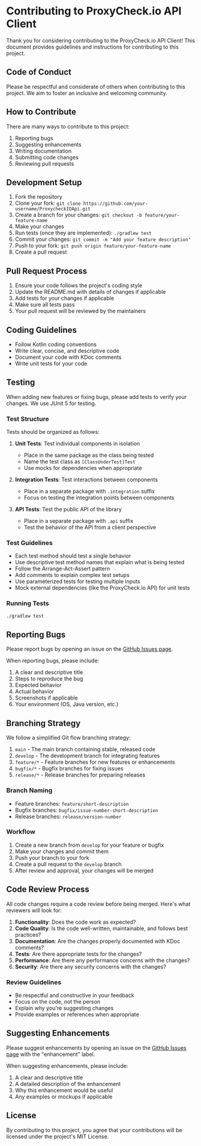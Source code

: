# Contributing to ProxyCheck.io API Client

Thank you for considering contributing to the ProxyCheck.io API Client! This document provides guidelines and instructions for contributing to this project.

## Code of Conduct

Please be respectful and considerate of others when contributing to this project. We aim to foster an inclusive and welcoming community.

## How to Contribute

There are many ways to contribute to this project:

1. Reporting bugs
2. Suggesting enhancements
3. Writing documentation
4. Submitting code changes
5. Reviewing pull requests

## Development Setup

1. Fork the repository
2. Clone your fork: `git clone https://github.com/your-username/ProxycheckIOApi.git`
3. Create a branch for your changes: `git checkout -b feature/your-feature-name`
4. Make your changes
5. Run tests (once they are implemented): `./gradlew test`
6. Commit your changes: `git commit -m "Add your feature description"`
7. Push to your fork: `git push origin feature/your-feature-name`
8. Create a pull request

## Pull Request Process

1. Ensure your code follows the project's coding style
2. Update the README.md with details of changes if applicable
3. Add tests for your changes if applicable
4. Make sure all tests pass
5. Your pull request will be reviewed by the maintainers

## Coding Guidelines

- Follow Kotlin coding conventions
- Write clear, concise, and descriptive code
- Document your code with KDoc comments
- Write unit tests for your code

## Testing

When adding new features or fixing bugs, please add tests to verify your changes. We use JUnit 5 for testing.

### Test Structure

Tests should be organized as follows:

1. **Unit Tests**: Test individual components in isolation
   - Place in the same package as the class being tested
   - Name the test class as `[ClassUnderTest]Test`
   - Use mocks for dependencies when appropriate

2. **Integration Tests**: Test interactions between components
   - Place in a separate package with `.integration` suffix
   - Focus on testing the integration points between components

3. **API Tests**: Test the public API of the library
   - Place in a separate package with `.api` suffix
   - Test the behavior of the API from a client perspective

### Test Guidelines

- Each test method should test a single behavior
- Use descriptive test method names that explain what is being tested
- Follow the Arrange-Act-Assert pattern
- Add comments to explain complex test setups
- Use parameterized tests for testing multiple inputs
- Mock external dependencies (like the ProxyCheck.io API) for unit tests

### Running Tests

```bash
./gradlew test
```

## Reporting Bugs

Please report bugs by opening an issue on the [GitHub Issues page](https://github.com/SquareCodeFX/ProxycheckIOApi/issues).

When reporting bugs, please include:

1. A clear and descriptive title
2. Steps to reproduce the bug
3. Expected behavior
4. Actual behavior
5. Screenshots if applicable
6. Your environment (OS, Java version, etc.)

## Branching Strategy

We follow a simplified Git flow branching strategy:

1. `main` - The main branch containing stable, released code
2. `develop` - The development branch for integrating features
3. `feature/*` - Feature branches for new features or enhancements
4. `bugfix/*` - Bugfix branches for fixing issues
5. `release/*` - Release branches for preparing releases

### Branch Naming

- Feature branches: `feature/short-description`
- Bugfix branches: `bugfix/issue-number-short-description`
- Release branches: `release/version-number`

### Workflow

1. Create a new branch from `develop` for your feature or bugfix
2. Make your changes and commit them
3. Push your branch to your fork
4. Create a pull request to the `develop` branch
5. After review and approval, your changes will be merged

## Code Review Process

All code changes require a code review before being merged. Here's what reviewers will look for:

1. **Functionality**: Does the code work as expected?
2. **Code Quality**: Is the code well-written, maintainable, and follows best practices?
3. **Documentation**: Are the changes properly documented with KDoc comments?
4. **Tests**: Are there appropriate tests for the changes?
5. **Performance**: Are there any performance concerns with the changes?
6. **Security**: Are there any security concerns with the changes?

### Review Guidelines

- Be respectful and constructive in your feedback
- Focus on the code, not the person
- Explain why you're suggesting changes
- Provide examples or references when appropriate

## Suggesting Enhancements

Please suggest enhancements by opening an issue on the [GitHub Issues page](https://github.com/SquareCodeFX/ProxycheckIOApi/issues) with the "enhancement" label.

When suggesting enhancements, please include:

1. A clear and descriptive title
2. A detailed description of the enhancement
3. Why this enhancement would be useful
4. Any examples or mockups if applicable

## License

By contributing to this project, you agree that your contributions will be licensed under the project's MIT License.

